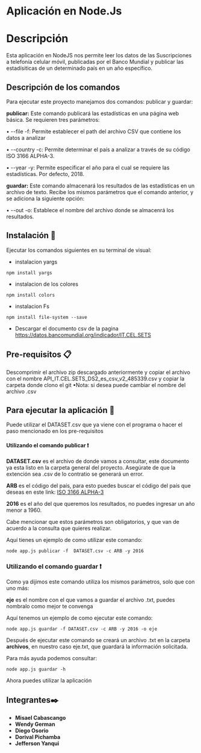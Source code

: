 # Aplicación en Node.Js
# Descripción
Esta  aplicación en NodeJS nos  permite leer los datos de las
Suscripciones a telefonía celular móvil, publicadas por el Banco
Mundial y publicar las estadísiticas de un determinado país en un
año específico.

## Descripción de los comandos 
Para ejecutar este proyecto manejamos dos comandos:
publicar y guardar:


**publicar:** Este comando publicará las
estadísticas en una página web básica. Se requieren tres
parámetros:


• --file -f: Permite establecer el path del archivo CSV que
contiene los datos a analizar


• --country -c: Permite determinar el país a analizar a través
de su código ISO 3166 ALPHA-3.


• --year -y: Permite especificar el año para el cual se
requiere las estadísticas. Por defecto, 2018.

**guardar:** Este comando almacenará los
resultados de las estadísticas en un archivo de texto. Recibe los
mismos parámetros que el comando anterior, y se adiciona la
siguiente opción:


• --out -o: Establece el nombre del archivo donde se almacenrá
los resultados.

## Instalación 🔧
Ejecutar los comandos siguientes en su terminal de visual:
* instalacion yargs
```
npm install yargs 
```
* instalacion de los colores

```
npm install colors
```
* instalacion Fs

```
npm install file-system --save
```

* Descargar el documento csv de la pagina https://datos.bancomundial.org/indicador/IT.CEL.SETS

## Pre-requisitos 📋
Descomprimir el archivo zip descargado anteriormente y copiar el archivo con el nombre API_IT.CEL.SETS_DS2_es_csv_v2_485339.csv y copiar la carpeta donde clono el git
•Nota: si desea puede cambiar el nombre del archivo .csv
## Para ejecutar la aplicación 🚀

Puede utilizar el DATASET.csv que ya viene con el programa o hacer el paso mencionado en los pre-requisitos

#### Utilizando el comando publicar ❗


**DATASET.csv** es el archivo de donde vamos a consultar, este documento ya esta listo en la carpeta general del proyecto. Asegúrate de que la extención sea .csv de lo contratio  se generará un error.


**ARB** es el código del país, para esto puedes buscar el código del país que deseas en este link:
[ISO 3166 ALPHA-3](https://laendercode.net/es/3-letter-list.html)


**2016** es el año del que queremos los resultados, no puedes ingresar un año menor a 1960.

Cabe mencionar que estos parámetros son obligatorios, y que van de acuerdo a la consulta que quieres realizar.


Aquí tienes un ejemplo de como utilizar este comando:

```
node app.js publicar -f  DATASET.csv -c ARB -y 2016  
```


### Utilizando el comando guardar ❗


Como ya dijimos este comando utiliza los mismos parámetros, solo que con uno más:


**eje** es el nombre con el que vamos a guardar el archivo .txt, puedes nombralo como mejor te convenga


Aquí tenemos un ejemplo de como ejecutar este comando:
```
node app.js guardar -f DATASET.csv -c ARB -y 2016 -o eje
```

Después de ejecutar este comando se creará un archivo .txt en la carpeta **archivos**, en nuestro caso eje.txt, que guardará la información solicitada.


Para más ayuda podemos consultar:

```
node app.js guardar -h
```


Ahora puedes utilizar la aplicación 

## Integrantes✒️

* **Misael Cabascango** 
* **Wendy German** 
* **Diego Osorio** 
* **Dorival Pichamba** 
* **Jefferson Yanqui** 









